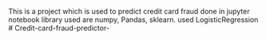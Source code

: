This is a project which is used to predict credit card fraud
done in jupyter notebook
library used are numpy, Pandas, sklearn.
used LogisticRegression #   C r e d i t - c a r d - f r a u d - p r e d i c t o r -  
 